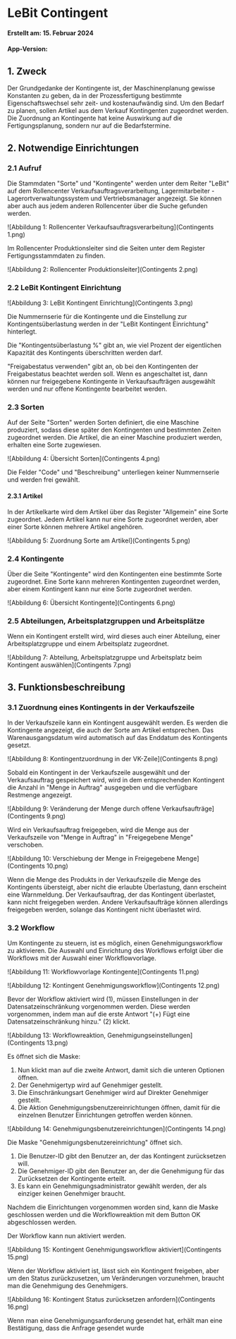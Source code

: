 ﻿# LeBit Contingent
 
#### Erstellt am: 15. Februar 2024
 
#### App-Version:
 
## 1. Zweck
Der Grundgedanke der Kontingente ist, der Maschinenplanung gewisse Konstanten zu geben, da in der Prozessfertigung bestimmte Eigenschaftswechsel sehr zeit- und kostenaufwändig sind. Um den Bedarf zu planen, sollen Artikel aus dem Verkauf Kontingenten zugeordnet werden. Die Zuordnung an Kontingente hat keine Auswirkung auf die Fertigungsplanung, sondern nur auf die Bedarfstermine.
 
## 2. Notwendige Einrichtungen
 
### 2.1 Aufruf
 
Die Stammdaten "Sorte" und "Kontingente" werden unter dem Reiter "LeBit" auf dem Rollencenter Verkaufsauftragsverarbeitung, Lagermitarbeiter - Lagerortverwaltungssystem und Vertriebsmanager angezeigt. Sie können aber auch aus jedem anderen Rollencenter über die Suche gefunden werden.
 
![Abbildung 1: Rollencenter Verkaufsauftragsverarbeitung](Contingents 1.png)
 
Im Rollencenter Produktionsleiter sind die Seiten unter dem Register Fertigungsstammdaten zu finden.
 
![Abbildung 2: Rollencenter Produktionsleiter](Contingents 2.png)
 
### 2.2 LeBit Kontingent Einrichtung
 
![Abbildung 3: LeBit Kontingent Einrichtung](Contingents 3.png)
 
Die Nummernserie für die Kontingente und die Einstellung zur Kontingentsüberlastung werden in der "LeBit Kontingent Einrichtung" hinterlegt.
 
Die "Kontingentsüberlastung %" gibt an, wie viel Prozent der eigentlichen Kapazität des Kontingents überschritten werden darf.
 
"Freigabestatus verwenden" gibt an, ob bei den Kontingenten der Freigabestatus beachtet werden soll. Wenn es angeschaltet ist, dann können nur freigegebene Kontingente in Verkaufsaufträgen ausgewählt werden und nur offene Kontingente bearbeitet werden.
 
### 2.3 Sorten
Auf der Seite "Sorten" werden Sorten definiert, die eine Maschine produziert, sodass diese später den Kontingenten und bestimmten Zeiten zugeordnet werden. Die Artikel, die an einer Maschine produziert werden, erhalten eine Sorte zugewiesen.
 
![Abbildung 4: Übersicht Sorten](Contingents 4.png)
 
Die Felder "Code" und "Beschreibung" unterliegen keiner Nummernserie und werden frei gewählt.
 
#### 2.3.1 Artikel
In der Artikelkarte wird dem Artikel über das Register "Allgemein" eine Sorte zugeordnet. Jedem Artikel kann nur eine Sorte zugeordnet werden, aber einer Sorte können mehrere Artikel angehören.
 
![Abbildung 5: Zuordnung Sorte am Artikel](Contingents 5.png)
 
### 2.4 Kontingente
Über die Seite "Kontingente" wird den Kontingenten eine bestimmte Sorte zugeordnet. Eine Sorte kann mehreren Kontingenten zugeordnet werden, aber einem Kontingent kann nur eine Sorte zugeordnet werden.
 
![Abbildung 6: Übersicht Kontingente](Contingents 6.png)
 
### 2.5 Abteilungen, Arbeitsplatzgruppen und Arbeitsplätze
Wenn ein Kontingent erstellt wird, wird dieses auch einer Abteilung, einer Arbeitsplatzgruppe und einem Arbeitsplatz zugeordnet.
 
![Abbildung 7: Abteilung, Arbeitsplatzgruppe und Arbeitsplatz beim Kontingent auswählen](Contingents 7.png)
 
## 3. Funktionsbeschreibung
### 3.1 Zuordnung eines Kontingents in der Verkaufszeile
In der Verkaufszeile kann ein Kontingent ausgewählt werden. Es werden die Kontingente angezeigt, die auch der Sorte am Artikel entsprechen. Das Warenausgangsdatum wird automatisch auf das Enddatum des Kontingents gesetzt.
 
![Abbildung 8: Kontingentzuordnung in der VK-Zeile](Contingents 8.png)
 
Sobald ein Kontingent in der Verkaufszeile ausgewählt und der Verkaufsauftrag gespeichert wird, wird in dem entsprechenden Kontingent die Anzahl in "Menge in Auftrag" ausgegeben und die verfügbare Restmenge angezeigt.
 
![Abbildung 9: Veränderung der Menge durch offene Verkaufsaufträge](Contingents 9.png)
 
Wird ein Verkaufsauftrag freigegeben, wird die Menge aus der Verkaufszeile von "Menge in Auftrag" in "Freigegebene Menge" verschoben.
 
![Abbildung 10: Verschiebung der Menge in Freigegebene Menge](Contingents 10.png)
 
Wenn die Menge des Produkts in der Verkaufszeile die Menge des Kontingents übersteigt, aber nicht die erlaubte Überlastung, dann erscheint eine Warnmeldung. Der Verkaufsauftrag, der das Kontingent überlastet, kann nicht freigegeben werden. Andere Verkaufsaufträge können allerdings freigegeben werden, solange das Kontingent nicht überlastet wird.
 
### 3.2 Workflow
Um Kontingente zu steuern, ist es möglich, einen Genehmigungsworkflow zu aktivieren. Die Auswahl und Einrichtung des Workflows erfolgt über die Workflows mit der Auswahl einer Workflowvorlage.
 
![Abbildung 11: Workflowvorlage Kontingente](Contingents 11.png)
 
![Abbildung 12: Kontingent Genehmigungsworkflow](Contingents 12.png)
 
Bevor der Workflow aktiviert wird (1), müssen Einstellungen in der Datensatzeinschränkung vorgenommen werden. Diese werden vorgenommen, indem man auf die erste Antwort "(+) Fügt eine Datensatzeinschränkung hinzu." (2) klickt.
 
![Abbildung 13: Workflowreaktion, Genehmigungseinstellungen](Contingents 13.png)
 
Es öffnet sich die Maske:
 
1. Nun klickt man auf die zweite Antwort, damit sich die unteren Optionen öffnen.
2. Der Genehmigertyp wird auf Genehmiger gestellt.
3. Die Einschränkungsart Genehmiger wird auf Direkter Genehmiger gestellt.
4. Die Aktion Genehmigungsbenutzereinrichtungen öffnen, damit für die einzelnen Benutzer Einrichtungen getroffen werden können.
 
![Abbildung 14: Genehmigungsbenutzereinrichtungen](Contingents 14.png)
 
Die Maske "Genehmigungsbenutzereinrichtung" öffnet sich.
 
1. Die Benutzer-ID gibt den Benutzer an, der das Kontingent zurücksetzen will.
2. Die Genehmiger-ID gibt den Benutzer an, der die Genehmigung für das Zurücksetzen der Kontingente erteilt.
3. Es kann ein Genehmigungsadministrator gewählt werden, der als einziger keinen Genehmiger braucht.
 
Nachdem die Einrichtungen vorgenommen worden sind, kann die Maske geschlossen werden und die Workflowreaktion mit dem Button OK abgeschlossen werden.
 
Der Workflow kann nun aktiviert werden.
 
![Abbildung 15: Kontingent Genehmigungsworkflow aktiviert](Contingents 15.png)
 
Wenn der Workflow aktiviert ist, lässt sich ein Kontingent freigeben, aber um den Status zurückzusetzen, um Veränderungen vorzunehmen, braucht man die Genehmigung des Genehmigers.
 
![Abbildung 16: Kontingent Status zurücksetzen anfordern](Contingents 16.png)
 
Wenn man eine Genehmigungsanforderung gesendet hat, erhält man eine Bestätigung, dass die Anfrage gesendet wurde